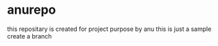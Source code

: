 # anurepo
this repositary is created for project purpose by anu
this is just a sample
create a branch 
